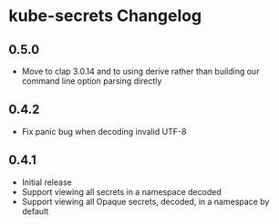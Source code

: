 # kube-secrets Changelog

## 0.5.0

- Move to clap 3.0.14 and to using derive rather than building our command line
  option parsing directly

## 0.4.2

- Fix panic bug when decoding invalid UTF-8

## 0.4.1

- Initial release
- Support viewing all secrets in a namespace decoded
- Support viewing all Opaque secrets, decoded, in a namespace by default